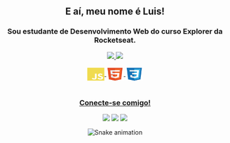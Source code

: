 <div align="center">
  <h2>E aí, meu nome é Luis!</h2>
  <h3>Sou estudante de Desenvolvimento Web do curso Explorer da Rocketseat.</h3>
  
 <div>
   <a href="https://github.com/Luishenriqueneri">
   <img height="180em" src="https://github-readme-stats.vercel.app/api?username=Luishenriqueneri&show_icons=true&theme=tokyonight&include_all_commits=true&count_private=true"/>
   <img height="180em" src="https://github-readme-stats.vercel.app/api/top-langs/?username=Luishenriqueneri&layout=compact&langs_count=6&theme=tokyonight"/>
  </div>
   
<div style="display: inline_block"><br>
  <img align="center" alt="Js" height="30" width="40" src="https://raw.githubusercontent.com/devicons/devicon/master/icons/javascript/javascript-plain.svg">
  <img align="center" alt="HTML" height="30" width="40" src="https://raw.githubusercontent.com/devicons/devicon/master/icons/html5/html5-original.svg">
  <img align="center" alt="CSS" height="30" width="40" src="https://raw.githubusercontent.com/devicons/devicon/master/icons/css3/css3-original.svg">
</div>
 
 <br>
 
  ### Conecte-se comigo!
 
<div> 
  <a href = "mailto:luishenrique.neri@hotmail.com"><img src="https://img.shields.io/badge/-Gmail-%23333?style=for-the-badge&logo=gmail&logoColor=white" target="_blank"></a>
  <a href="https://www.linkedin.com/in/luis-henrique-neri-62b265165" target="_blank"><img src="https://img.shields.io/badge/-LinkedIn-%230077B5?style=for-the-badge&logo=linkedin&logoColor=white" target="_blank"></a> 
  <a href="https://instagram.com/luishenrique.neri" target="_blank"><img src="https://img.shields.io/badge/-Instagram-%23E4405F?style=for-the-badge&logo=instagram&logoColor=white" target="_blank"></a>
 
  ![Snake animation](https://github.com/Luishenriqueneri/Luishenriqueneri/blob/output/github-contribution-grid-snake.svg)
</div>
